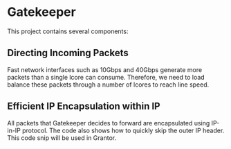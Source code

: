 # Gatekeeper
This project contains several components:

## Directing Incoming Packets
Fast network interfaces such as 10Gbps and 40Gbps generate more packets than a single lcore can consume. Therefore, we need to load balance these packets through a number of lcores to reach line speed.

## Efficient IP Encapsulation within IP
All packets that Gatekeeper decides to forward are encapsulated using IP-in-IP protocol. The code also shows how to quickly skip the outer IP header. This code snip will be used in Grantor.
